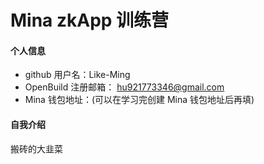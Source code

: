 # Mina zkApp 训练营


#### 个人信息

- github 用户名：Like-Ming
- OpenBuild 注册邮箱： hu921773346@gmail.com
- Mina 钱包地址：(可以在学习完创建 Mina 钱包地址后再填)

#### 自我介绍
 搬砖的大韭菜
